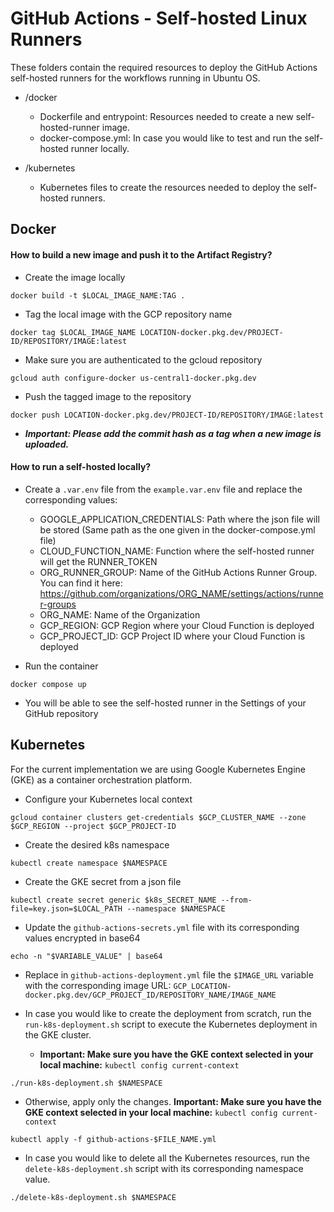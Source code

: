 <!--
    Licensed to the Apache Software Foundation (ASF) under one
    or more contributor license agreements.  See the NOTICE file
    distributed with this work for additional information
    regarding copyright ownership.  The ASF licenses this file
    to you under the Apache License, Version 2.0 (the
    "License"); you may not use this file except in compliance
    with the License.  You may obtain a copy of the License at

      http://www.apache.org/licenses/LICENSE-2.0

    Unless required by applicable law or agreed to in writing, software
    distributed under the License is distributed on an "AS IS" BASIS,
    WITHOUT WARRANTIES OR CONDITIONS OF ANY KIND, either express or implied.
    See the License for the specific language governing permissions and
    limitations under the License.
-->

# GitHub Actions - Self-hosted Linux Runners
These folders contain the required resources to deploy the GitHub Actions self-hosted runners for the workflows running in Ubuntu OS.
* /docker
    * Dockerfile and entrypoint: Resources needed to create a new self-hosted-runner image.
    * docker-compose.yml: In case you would like to test and run the self-hosted runner locally.

* /kubernetes
    * Kubernetes files to create the resources needed to deploy the self-hosted runners.

## Docker

#### How to build a new image and push it to the Artifact Registry?
* Create the image locally

`docker build -t $LOCAL_IMAGE_NAME:TAG .`

* Tag the local image with the GCP repository name

`docker tag $LOCAL_IMAGE_NAME LOCATION-docker.pkg.dev/PROJECT-ID/REPOSITORY/IMAGE:latest`

* Make sure you are authenticated to the gcloud repository

`gcloud auth configure-docker us-central1-docker.pkg.dev`

* Push the tagged image to the repository

`docker push LOCATION-docker.pkg.dev/PROJECT-ID/REPOSITORY/IMAGE:latest`

* _**Important: Please add the commit hash as a tag when a new image is uploaded.**_

#### How to run a self-hosted locally?

* Create a `.var.env` file from the `example.var.env` file and replace the corresponding values:
    * GOOGLE_APPLICATION_CREDENTIALS: Path where the json file will be stored (Same path as the one given in the docker-compose.yml file)
    * CLOUD_FUNCTION_NAME: Function where the self-hosted runner will get the RUNNER_TOKEN
    * ORG_RUNNER_GROUP: Name of the GitHub Actions Runner Group. You can find it here: https://github.com/organizations/ORG_NAME/settings/actions/runner-groups
    * ORG_NAME: Name of the Organization
    * GCP_REGION: GCP Region where your Cloud Function is deployed
    * GCP_PROJECT_ID: GCP Project ID where your Cloud Function is deployed


* Run the container

`docker compose up`

* You will be able to see the self-hosted runner in the Settings of your GitHub repository

## Kubernetes

For the current implementation we are using Google Kubernetes Engine (GKE) as a container orchestration platform.

* Configure your Kubernetes local context

`gcloud container clusters get-credentials $GCP_CLUSTER_NAME --zone $GCP_REGION --project $GCP_PROJECT-ID`

* Create the desired k8s namespace

`kubectl create namespace $NAMESPACE`

* Create the GKE secret from a json file

`kubectl create secret generic $k8s_SECRET_NAME --from-file=key.json=$LOCAL_PATH --namespace $NAMESPACE`

* Update the `github-actions-secrets.yml` file with its corresponding values encrypted in base64

`echo -n "$VARIABLE_VALUE" | base64`

* Replace in `github-actions-deployment.yml` file the `$IMAGE_URL` variable with the corresponding image URL: `GCP_LOCATION-docker.pkg.dev/GCP_PROJECT_ID/REPOSITORY_NAME/IMAGE_NAME`


* In case you would like to create the deployment from scratch, run the `run-k8s-deployment.sh` script to execute the Kubernetes deployment in the GKE cluster.
    * **Important: Make sure you have the GKE context selected in your local machine:** `kubectl config current-context`

`./run-k8s-deployment.sh $NAMESPACE`

* Otherwise, apply only the changes. **Important: Make sure you have the GKE context selected in your local machine:** `kubectl config current-context`

`kubectl apply -f github-actions-$FILE_NAME.yml`

* In case you would like to delete all the Kubernetes resources, run the `delete-k8s-deployment.sh` script with its corresponding namespace value.

`./delete-k8s-deployment.sh $NAMESPACE`